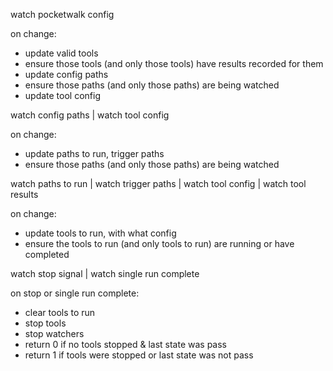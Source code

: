 watch pocketwalk config

on change:
* update valid tools
* ensure those tools (and only those tools) have results recorded for them
* update config paths
* ensure those paths (and only those paths) are being watched
* update tool config

watch config paths | watch tool config

on change:
* update paths to run, trigger paths
* ensure those paths (and only those paths) are being watched

watch paths to run | watch trigger paths | watch tool config | watch tool results

on change:
* update tools to run, with what config
* ensure the tools to run (and only tools to run) are running or have completed

watch stop signal | watch single run complete

on stop or single run complete:
* clear tools to run
* stop tools
* stop watchers
* return 0 if no tools stopped & last state was pass
* return 1 if tools were stopped or last state was not pass
